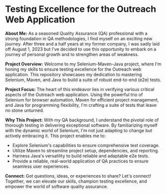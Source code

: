 # Testing Excellence for the Outreach Web Application

**About Me:** As a seasoned Quality Assurance (QA) professional with a strong foundation in QA methodologies, I find myself on an exciting new journey. After three and a half years at my former company, I was sadly laid off August 1, 2023 but I've decided to use this opportunity to embark on a journey of personal growth and to strengthen areas of weakness.

**Project Overview:** Welcome to my Selenium-Maven-Java project, where I'm honing my skills to ensure testing excellence for the Outreach web application. This repository showcases my dedication to mastering Selenium, Maven, and Java to build a suite of robust end-to-end (e2e) tests.

**Project Focus:** The heart of this endeavor lies in verifying various critical aspects of the Outreach web application. Using the powerful trio of Selenium for browser automation, Maven for efficient project management, and Java for programming flexibility, I'm crafting a suite of tests that leave no stone unturned.

**Why This Project:** With my QA background, I understand the pivotal role of thorough testing in delivering exceptional software. By familiarizing myself with the dynamic world of Selenium, I'm not just adapting to change but actively embracing it. This project enables me to:
- Explore Selenium's capabilities to ensure comprehensive test coverage.
- Utilize Maven to streamline project setup, dependencies, and reporting.
- Harness Java's versatility to build reliable and adaptable e2e tests.
- Provide a reliable, real-world application of QA practices to ensure seamless user experiences.

**Connect:** Got questions, ideas, or experiences to share? Let's connect! Together, we can elevate our skills, champion testing excellence, and empower the world of software quality assurance.
